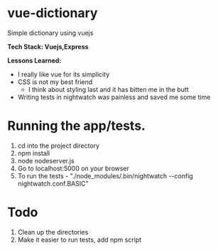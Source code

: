# vue-dictionary

Simple dictionary using vuejs

**Tech Stack: Vuejs,Express**

**Lessons Learned:** 
* I really like vue for its simplicity
* CSS is not my best friend
  * I think about styling last and it has bitten me in the butt
* Writing tests in nightwatch was painless and saved me some time

# Running the app/tests.
1. cd into the project directory
2. npm install
2. node nodeserver.js
3. Go to localhost:5000 on your browser
4. To run the tests -  "./node_modules/.bin/nightwatch --config nightwatch.conf.BASIC"



# Todo
1. Clean up the directories
2. Make it easier to run tests, add npm script
